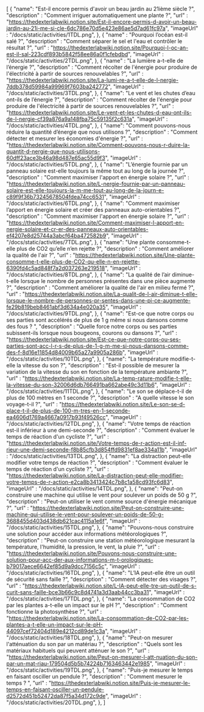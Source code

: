 [
{
  "name": "Est-il encore permis d'avoir un beau jardin au 21ième siècle ?",
  "description" : "Comment irriguer automatiquement une plante ?",
  "url" : "https://thedexterlabwiki.notion.site/Est-il-encore-permis-d-avoir-un-beau-jardin-au-21i-me-si-cle-6dc786e70d5e423e86ae5d7ad61fc97a",
  "imageUrl" : "/docs/static/activities/1TDL.png",
},
{
  "name" : "Pourquoi l’océan est-il salé ?",
  "description" : "Comment séparer le sel et l'eau et contrôler le résultat ?",
  "url" : "https://thedexterlabwiki.notion.site/Pourquoi-l-oc-an-est-il-sal-223cdf893b5842f58ee86a0f1cfebdbd",
  "imageUrl" : "/docs/static/activities/2TDL.png",
},
{
  "name" : "La lumière a-t-elle de l’énergie ?",
  "description" : "Comment récolter de l'énergie pour produire de l'électricité à partir de sources renouvelables ?",
  "url" : "https://thedexterlabwiki.notion.site/La-lumi-re-a-t-elle-de-l-nergie-7ddb378d59984a99969f7603ba242772",
  "imageUrl" : "/docs/static/activities/3TDL.png",
},
{
  "name": "Le vent et les chutes d’eau ont-ils de l’énergie ?",
  "description" : "Comment récolter de l'énergie pour produire de l'électricité à partir de sources renouvelables ?",
  "url" : "https://thedexterlabwiki.notion.site/Le-vent-et-les-chutes-d-eau-ont-ils-de-l-nergie-cf39a876a9a148fba75c59135f2c631a",
  "imageUrl" : "/docs/static/activities/4TDL.png",
},
{
  "name": "Comment pouvons-nous réduire la quantité d’énergie que nous utilisons ?",
  "description" : "Comment détecter et mesurer les économies d'énergie ?",
  "url" : "https://thedexterlabwiki.notion.site/Comment-pouvons-nous-r-duire-la-quantit-d-nergie-que-nous-utilisons-60dff23ace3b46a98d487e65ac55d9f3",
  "imageUrl" : "/docs/static/activities/5TDL.png",
},
{
  "name": "L’énergie fournie par un panneau solaire est-elle toujours la même tout au long de la journée ?",
  "description" : "Comment maximiser l'apport en énergie solaire ?",
  "url" : "https://thedexterlabwiki.notion.site/L-nergie-fournie-par-un-panneau-solaire-est-elle-toujours-la-m-me-tout-au-long-de-la-journ-e-c89f9f36b73245678504fdea74cc6531",
  "imageUrl" : "/docs/static/activities/6TDL.png",
},
{
  "name": "Comment maximiser l’apport en énergie solaire et créer des panneaux auto-orientables ?",
  "description" : "Comment maximiser l'apport en énergie solaire ?",
  "url" : "https://thedexterlabwiki.notion.site/Comment-maximiser-l-apport-en-nergie-solaire-et-cr-er-des-panneaux-auto-orientables-ef4207e8d25744a3abcf64ba472582b9",
  "imageUrl" : "/docs/static/activities/7TDL.png",
},
{
  "name": "Une plante consomme-t-elle plus de CO2 qu’elle n’en rejette ?",
  "description" : "Comment améliorer la qualité de l'air ?",
  "url" : "https://thedexterlabwiki.notion.site/Une-plante-consomme-t-elle-plus-de-CO2-qu-elle-n-en-rejette-6390fd4c5ad848f7a2d037263e219518",
  "imageUrl" : "/docs/static/activities/8TDL.png",
},
{
  "name": "La qualité de l’air diminue-t-elle lorsque le nombre de personnes présentes dans une pièce augmente ?",
  "description" : "Comment améliorer la qualité de l'air en milieu fermé ?",
  "url" : "https://thedexterlabwiki.notion.site/La-qualit-de-l-air-diminue-t-elle-lorsque-le-nombre-de-personnes-pr-sentes-dans-une-pi-ce-augmente-fe29b819beb8461abf3d634a4e020a35",
  "imageUrl" : "/docs/static/activities/9TDL.png",
},
{
  "name": "Est-ce que notre corps ou ses parties sont accélérés de plus de 1 g même si nous dansons comme des fous ? ",
  "description" : "Quelle force notre corps ou ses parties subissent-ils lorsque nous bougeons, courons ou dansons ?",
  "url" : "https://thedexterlabwiki.notion.site/Est-ce-que-notre-corps-ou-ses-parties-sont-acc-l-r-s-de-plus-de-1-g-m-me-si-nous-dansons-comme-des-f-8d16e11854d84009b65a27a9905a286b",
  "imageUrl" : "/docs/static/activities/10TDL.png",
},
{
  "name": "La température modifie-t-elle la vitesse du son ?",
  "description" : "Est-il possible de mesurer la variation de la vitesse du son en fonction de la température ambiante ?",
  "url" : "https://thedexterlabwiki.notion.site/La-temp-rature-modifie-t-elle-la-vitesse-du-son-32006d6db766491ba662abe49c3d11b6",
  "imageUrl" : "/docs/static/activities/11TDL.png",
},
{
  "name": "Le son se déplace-t-il de plus de 100 mètres en 1 seconde ?",
  "description" : "A quelle vitesse le son voyage-t-il ?",
  "url" : "https://thedexterlabwiki.notion.site/Le-son-se-d-place-t-il-de-plus-de-100-m-tres-en-1-seconde-ea4606d1769a4667a0917b93f49526cc",
  "imageUrl" : "/docs/static/activities/12TDL.png",
},
{
  "name": "Votre temps de réaction est-il inférieur à une demi-seconde ?",
  "description" : "Comment évaluer le temps de réaction d'un cycliste ?",
  "url" : "https://thedexterlabwiki.notion.site/Votre-temps-de-r-action-est-il-inf-rieur-une-demi-seconde-f8b85cfb3d854ffd9831ef8ae334a11b",
  "imageUrl" : "/docs/static/activities/13TDL.png",
},
{
  "name": "La distraction peut-elle modifier votre temps de réaction ?",
  "description" : "Comment évaluer le temps de réaction d'un cycliste ?",
  "url" : "https://thedexterlabwiki.notion.site/La-distraction-peut-elle-modifier-votre-temps-de-r-action-e2ca8b3413424c7b8c1a58cd93fc6d83",
  "imageUrl" : "/docs/static/activities/14TDL.png",
},
{
  "name": "Peut-on construire une machine qui utilise le vent pour soulever un poids de 50 g ?",
  "description" : "Peut-on utiliser le vent comme source d'énergie mécanique ?",
  "url" : "https://thedexterlabwiki.notion.site/Peut-on-construire-une-machine-qui-utilise-le-vent-pour-soulever-un-poids-de-50-g-3688455d403d438db621cac4115a1e6f",
  "imageUrl" : "/docs/static/activities/15TDL.png",
},
{
  "name": "Pouvons-nous construire une solution pour accéder aux informations météorologiques ?",
  "description" : "Peut-on construire une station météorologique mesurant la température, l'humidité, la pression, le vent, la pluie ?",
  "url" : "https://thedexterlabwiki.notion.site/Pouvons-nous-construire-une-solution-pour-acc-der-aux-informations-m-t-orologiques-b79017aece6642ef85d9a9dcc7156c5c",
  "imageUrl" : "/docs/static/activities/16TDL.png",
},
{
  "name": "L’IA peut-elle être un outil de sécurité sans faille ?",
  "description" : "Comment détecter des visages ?",
  "url" : "https://thedexterlabwiki.notion.site/L-IA-peut-elle-tre-un-outil-de-s-curit-sans-faille-bce3b66c9c8d4741a3d3aab44cc3ba31",
  "imageUrl" : "/docs/static/activities/17TDL.png",
},
{
  "name": "La consommation de CO2 par les plantes a-t-elle un impact sur le pH ?",
  "description" : "Comment fonctionne la photosynthèse ?",
  "url" : "https://thedexterlabwiki.notion.site/La-consommation-de-CO2-par-les-plantes-a-t-elle-un-impact-sur-le-pH-44097cef72404d189e4212cd89de1c3a",
  "imageUrl" : "/docs/static/activities/18TDL.png",
},
{
  "name": "Peut-on mesurer l'atténuation du son par un matériau ?",
  "description" : "Quels sont les matériaux habituels qui peuvent atténuer le son ?",
  "url" : "https://thedexterlabwiki.notion.site/Peut-on-mesurer-l-att-nuation-du-son-par-un-mat-riau-179504d5b5b74224b7163463442e1985",
  "imageUrl" : "/docs/static/activities/19TDL.png",
},
{
  "name": "Puis-je mesurer le temps en faisant osciller un pendule ?",
  "description" : "Comment mesurer le temps ? ",
  "url" : "https://thedexterlabwiki.notion.site/Puis-je-mesurer-le-temps-en-faisant-osciller-un-pendule-d2572d451b52472da87f5a34d172c9de",
  "imageUrl" : "/docs/static/activities/20TDL.png",
},
]
